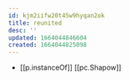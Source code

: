 ```yaml
---
id: kjm2iifw20t45w9hyqan2ok
title: reunited
desc: ''
updated: 1664044846604
created: 1664044825098
---
```


- [[p.instanceOf]] [[pc.Shapow]]